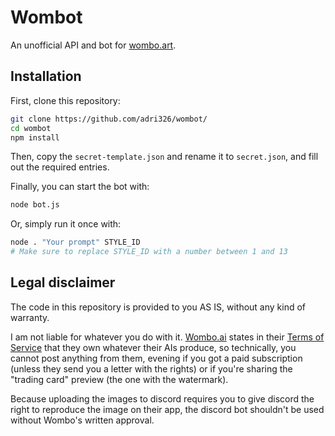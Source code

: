 # Wombot

An unofficial API and bot for [wombo.art](https://app.wombo.art/).

## Installation

First, clone this repository:

```sh
git clone https://github.com/adri326/wombot/
cd wombot
npm install
```

Then, copy the `secret-template.json` and rename it to `secret.json`, and fill out the required entries.

Finally, you can start the bot with:

```sh
node bot.js
```

Or, simply run it once with:

```sh
node . "Your prompt" STYLE_ID
# Make sure to replace STYLE_ID with a number between 1 and 13
```

## Legal disclaimer

The code in this repository is provided to you AS IS, without any kind of warranty.

I am not liable for whatever you do with it.
[Wombo.ai](https://wombo.ai/) states in their [Terms of Service](https://wombo.ai/terms/) that they own whatever their AIs produce,
so technically, you cannot post anything from them, evening if you got a paid subscription (unless they send you a letter with the rights) or if you're sharing the "trading card" preview (the one with the watermark).

Because uploading the images to discord requires you to give discord the right to reproduce the image on their app, the discord bot shouldn't be used without Wombo's written approval.
